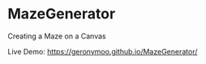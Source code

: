 # MazeGenerator
Creating a Maze on a Canvas


Live Demo:
https://geronymoo.github.io/MazeGenerator/
